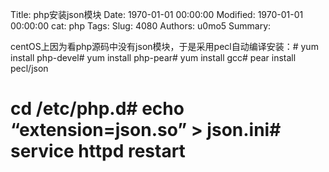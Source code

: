 Title: php安装json模块
Date: 1970-01-01 00:00:00
Modified: 1970-01-01 00:00:00
cat: php
Tags: 
Slug: 4080
Authors: u0mo5 
Summary: 

centOS上因为看php源码中没有json模块，于是采用pecl自动编译安装：# yum install php-devel# yum install php-pear# yum install gcc# pear install pecl/json
 
# cd /etc/php.d# echo “extension=json.so” &gt; json.ini# service httpd restart
